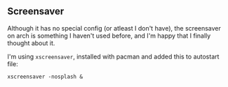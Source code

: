 Screensaver
----

Although it has no special config (or atleast I don't have), the screensaver on arch
is something I haven't used before, and I'm happy that I finally thought about
it.

I'm using `xscreensaver`, installed with pacman and added this to autostart file:

`xscreensaver -nosplash &`
